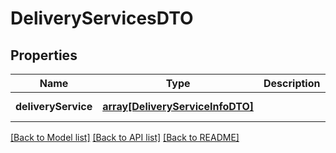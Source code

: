 # DeliveryServicesDTO

## Properties
Name | Type | Description | Notes
------------ | ------------- | ------------- | -------------
**deliveryService** | [**array[DeliveryServiceInfoDTO]**](DeliveryServiceInfoDTO.md) |  | [default to null]

[[Back to Model list]](../README.md#documentation-for-models) [[Back to API list]](../README.md#documentation-for-api-endpoints) [[Back to README]](../README.md)


